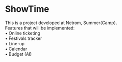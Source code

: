 # ShowTime
This is a project developed at Netrom, Summer{Camp}. <br>
Features that will be implemented: <br>
 • Online ticketing  <br>
 • Festivals tracker <br>
 • Line-up <br>
 • Calendar <br>
 • Budget (AI)

